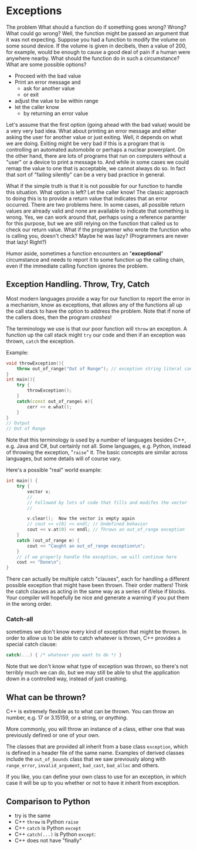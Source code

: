 # Exceptions
The problem
What should a function do if something goes wrong? Wrong? What could go wrong? Well, the function might be passed an argument that it was not expecting. Suppose you had a function to modify the volume on some sound device. If the volume is given in decibels, then a value of 200, for example, would be enough to cause a good deal of pain if a human were anywhere nearby. What should the function do in such a circumstance? What are some possible options?

* Proceed with the bad value
* Print an error message and
    * ask for another value
    * or exit
* adjust the value to be within range
* let the caller know
    * by returning an error value

Let's assume that the first option (going ahead with the bad value) would be a very very bad idea. What about printing an error message and either asking the user for another value or just exiting. Well, it depends on what we are doing. Exiting might be very bad if this is a program that is controlling an automated automobile or perhaps a nuclear powerplant. On the other hand, there are lots of programs that run on computers without a "user" or a device to print a message to. And while in some cases we could remap the value to one that is acceptable, we cannot always do so. In fact that sort of "failing silently" can be a very bad practice in general.

What if the simple truth is that it is not possible for our function to handle this situation. What option is left? Let the caller know! The classic approach to doing this is to provide a return value that indicates that an error occurred. There are two problems here. In some cases, all possible return values are already valid and none are available to indicate that something is wrong. Yes, we can work around that, perhaps using a reference paramter for this purpose, but we are still relying on the function that called us to check our return value. What if the programmer who wrote the function who is calling you, doesn't check? Maybe he was lazy? (Programmers are never that lazy! Right?)

Humor aside, sometimes a function encounters an "**exceptional**" circumstance and needs to report it to some function up the calling chain, even if the immediate calling function ignores the problem.

## Exception Handling. Throw, Try, Catch
Most modern languages provide a way for our function to report the error in a mechanism, know as exceptions, that allows any of the functions all up the call stack to have the option to address the problem. Note that if none of the callers does, then the program *crashes*!

The terminology we use is that our poor function will `throw` an exception. A function up the call stack might `try` our code and then if an exception was thrown, `catch` the exception.

Example: 
```c++
void throwException(){
    throw out_of_range("Out of Range"); // exception string literal can be referred with method what()
}
int main(){
    try {
        throwException();
    }    
    catch(const out_of_range& e){
        cerr << e.what();
    }
}
// Output 
// Out of Range
```
Note that this terminology is used by a number of languages besides C++, e.g. Java and C#, but certainly not all. Some languages, e.g. Python, instead of throwing the exception, "`raise`" it. The basic concepts are similar across languages, but some details will of course vary.

Here's a possible "real" world example:
```c++
int main() {
    try {
        vector v;
        //
        // Followed by lots of code that fills and modifes the vector
        //

        v.clear();  Now the vector is empty again
        // cout << v[0] << endl; // Undefined behavior
        cout << v.at(0) << endl; // Throws an out_of_range exception
    }
    catch (out_of_range e) {
        cout << "Caught an out_of_range exception\n";
    }
    // if we properly handle the exception, we will continue here
    cout << "Done\n";  
}
```
There can actually be multiple catch "clauses", each for handling a different possible exception that might have been thrown. Their order matters! Think the catch clauses as acting in the same way as a series of if/else if blocks. Your compiler will hopefully be nice and generate a warning if you put them in the wrong order.

### Catch-all 
sometimes we don't know every kind of exception that might be thrown. In order to allow us to be able to catch whatever is thrown, C++ provides a special catch clause:
```c++
catch(...) { /* whatever you want to do */ }
```
Note that we don't know what type of exception was thrown, so there's not terribly much we can do, but we may still be able to shut the application down in a controlled way, instead of just crashing.

## What can be thrown?
C++ is extremely flexible as to what can be thrown. You can throw an number, e.g. 17 or 3.15159, or a string, or *anything*.

More commonly, you will throw an instance of a class, either one that was previously defined or one of your own.

The classes that are provided all inherit from a base class `exception`, which is defined in a header file of the same name. Examples of derived classes include the `out_of_bounds` class that we saw previously along with `range_error`, `invalid_argument`, `bad_cast`, `bad_alloc` and others.

If you like, you can define your own class to use for an exception, in which case it will be up to you whether or not to have it inherit from exception.

## Comparison to Python
* try is the same
* C++ `throw` is Python `raise`
* C++ `catch` is Python `except`
* C++ `catch(...)` is Python `except`:
* C++ does not have "finally"